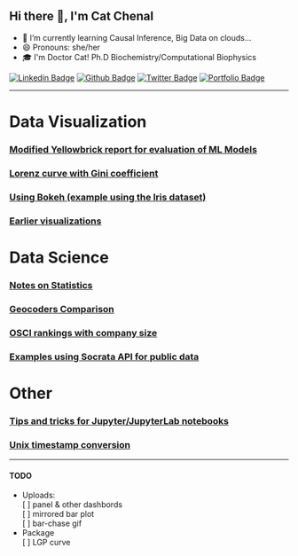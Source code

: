 ## Hi there 👋, I'm Cat Chenal

<!--
**CatChenal/CatChenal** is a ✨ _special_ ✨ repository because its `README.md` (this file) appears on your GitHub profile.

Here are some ideas to get you started:
- 👯 I’m looking to collaborate on ...
- 🤔 I’m looking for help with ...
- 💬 Ask me about ...
- 📫 How to reach me: ...
- 🔭 I’m currently working on ...
<p align='left'>I'm on Github!</p><p align='left'> You can view my resume <a href='no cv link yet ' target=_blank><u>here</u>.</a></p>
-->

- 🌱 I’m currently learning Causal Inference, Big Data on clouds...
- 😄 Pronouns: she/her
- 🎓 I'm Doctor Cat! Ph.D Biochemistry/Computational Biophysics

 
[![Linkedin Badge](https://img.shields.io/badge/-catchenal-0072b1?style=flat&logo=Linkedin&logoColor=white&link=https://www.linkedin.com/in/catchenal/)](https://www.linkedin.com/in/catchenal/) [![Github Badge](https://img.shields.io/badge/-CatChenal-grey?style=flat&logo=github&logoColor=white&link=https://github.com/CatChenal/)](https://www.github.com/CatChenal/) 
[![Twitter Badge](https://img.shields.io/badge/-Y-00acee?style=flat&logo=twitter&logoColor=white&link=https://twitter.com/Y/)](https://www.twitter.com/Ylemental/) 
[![Portfolio Badge](https://img.shields.io/badge/portfolio-web-blue?style=flat&link=catchenal@io/)](catchenal@io/) 

<!--
## Some of my Github Stats
[![Profile views](https://komarev.com/ghpvc/?username=CatChenal)](https://komarev.com/ghpvc/?username=CatChenal)
_**Note** on "Most Used Languages" listed below: it's what Github determined looking (scrapping) my repositories, which include forked ones. I've never used Smarty!_ 

[![Github stats](https://github-readme-stats.vercel.app/api?username=CatChenal&show_icons=true)](https://github-readme-stats.vercel.app/api?username=CatChenal&show_icons=true)
[![Top Langs](https://github-readme-stats.vercel.app/api/top-langs/?username=CatChenal&layout=compact)](https://github-readme-stats.vercel.app/api/top-langs/?username=CatChenal&layout=compact)

* Alternate links if above not rendered due to [issue 325](https://github.com/anuraghazra/github-readme-stats/issues/325): 
<div>
<a href="https://github-readme-stats.vercel.app/api?username=CatChenal&show_icons=true">Github Stats</a>
</div>
<div> 
<a href="https://github-readme-stats.vercel.app/api/top-langs/?username=CatChenal&layout=compact">Top Languages</a>
</div>
-->
---

# Data Visualization

### [Modified Yellowbrick report for evaluation of ML Models](https://github.com/CatChenal/Yellowbricks/README.md)
### [Lorenz curve with Gini coefficient](https://github.com/CatChenal/Lorenz_Gini_P_curve/README.md)
### [Using Bokeh (example using the Iris dataset)](https://github.com/CatChenal/Bokeh_of_Irises/README.md)
### [Earlier visualizations](https://github.com/CatChenal/DataVis/README.md)

# Data Science
### [Notes on Statistics](https://github.com/CatChenal/Statistics-in-Python)
### [Geocoders Comparison](https://github.com/CatChenal/Geocoders_Comparison)
### [OSCI rankings with company size](https://github.com/CatChenal/OSCI_Rankings)
### [Examples using Socrata API for public data](https://github.com/CatChenal/NYCData)


# Other
### [Tips and tricks for Jupyter/JupyterLab notebooks](https://github.com/CatChenal/Jupyter_Sphere)
### [Unix timestamp conversion](https://github.com/CatChenal/convert_chrome_time)


---
#### TODO
* Uploads:  
[ ] panel & other dashbords  
[ ] mirrored bar plot  
[ ] bar-chase gif  
* Package  
[ ] LGP curve  
